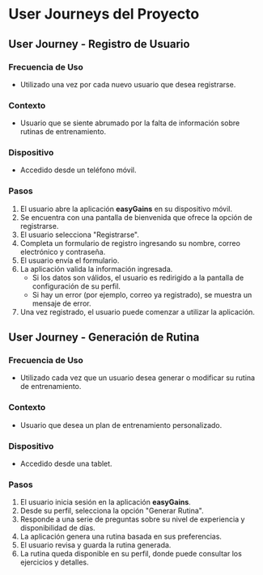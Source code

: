 # User Journeys del Proyecto

## User Journey - Registro de Usuario

### Frecuencia de Uso
- Utilizado una vez por cada nuevo usuario que desea registrarse.

### Contexto
- Usuario que se siente abrumado por la falta de información sobre rutinas de entrenamiento.

### Dispositivo
- Accedido desde un teléfono móvil.

### Pasos
1. El usuario abre la aplicación **easyGains** en su dispositivo móvil.
2. Se encuentra con una pantalla de bienvenida que ofrece la opción de registrarse.
3. El usuario selecciona "Registrarse".
4. Completa un formulario de registro ingresando su nombre, correo electrónico y contraseña.
5. El usuario envía el formulario.
6. La aplicación valida la información ingresada.
   - Si los datos son válidos, el usuario es redirigido a la pantalla de configuración de su perfil.
   - Si hay un error (por ejemplo, correo ya registrado), se muestra un mensaje de error.
7. Una vez registrado, el usuario puede comenzar a utilizar la aplicación.


## User Journey - Generación de Rutina

### Frecuencia de Uso
- Utilizado cada vez que un usuario desea generar o modificar su rutina de entrenamiento.

### Contexto
- Usuario que desea un plan de entrenamiento personalizado.

### Dispositivo
- Accedido desde una tablet.

### Pasos
1. El usuario inicia sesión en la aplicación **easyGains**.
2. Desde su perfil, selecciona la opción "Generar Rutina".
3. Responde a una serie de preguntas sobre su nivel de experiencia y disponibilidad de días.
4. La aplicación genera una rutina basada en sus preferencias.
5. El usuario revisa y guarda la rutina generada.
6. La rutina queda disponible en su perfil, donde puede consultar los ejercicios y detalles.
